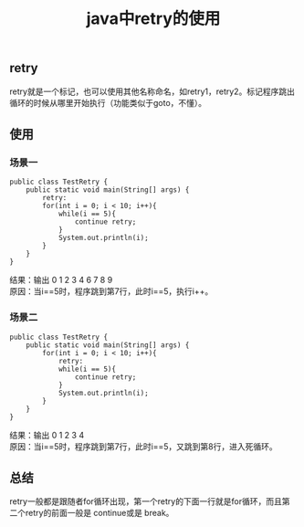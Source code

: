 ﻿---
layout: post
title: java中retry的使用
tags:
- retry
categories: java
description: java中retry的使用
---
## retry
retry就是一个标记，也可以使用其他名称命名，如retry1，retry2。标记程序跳出循环的时候从哪里开始执行（功能类似于goto，不懂）。

<!-- more -->

## 使用
### 场景一
```
public class TestRetry {
    public static void main(String[] args) {
        retry:
        for(int i = 0; i < 10; i++){
            while(i == 5){
                continue retry;
            }
            System.out.println(i);
        }
    }
}
```
结果：输出 0 1 2 3 4 6 7 8 9  
原因：当i==5时，程序跳到第7行，此时i==5，执行i++。  
### 场景二  
```
public class TestRetry {
    public static void main(String[] args) {
        for(int i = 0; i < 10; i++){
            retry:
            while(i == 5){
                continue retry;
            }
            System.out.println(i);
        }
    }
}
```
结果：输出 0 1 2 3 4  
原因：当i==5时，程序跳到第7行，此时i==5，又跳到第8行，进入死循环。  
## 总结
retry一般都是跟随者for循环出现，第一个retry的下面一行就是for循环，而且第二个retry的前面一般是 continue或是 break。

